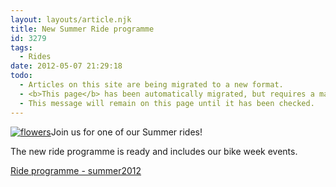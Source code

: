 ```yaml
---
layout: layouts/article.njk
title: New Summer Ride programme
id: 3279
tags:
  - Rides
date: 2012-05-07 21:29:18
todo:
  - Articles on this site are being migrated to a new format.
  - <b>This page</b> has been automatically migrated, but requires a manual check-&amp;-tune to ensure the format and links all work as expected.
  - This message will remain on this page until it has been checked.
---
```


[![flowers](http://www.pompeybug.co.uk/wp-content/uploads/2012/05/flowers.jpg)](http://www.pompeybug.co.uk/2012/05/new-summer-ride-programme/flowers/)Join us for one of our Summer rides!

The new ride programme is ready and includes our bike week events.

[Ride programme - sum](http://www.pompeybug.co.uk/wp-content/uploads/2012/05/Ride-programme-summer2012.pdf "summer rides")[mer2012](http://www.pompeybug.co.uk/wp-content/uploads/2012/05/Ride-programme-summer2012.pdf "summer rides")
